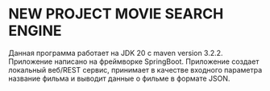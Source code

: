 # NEW PROJECT MOVIE SEARCH ENGINE
Данная программа работает на JDK 20 с maven version 3.2.2. Приложение написано на фреймворке SpringBoot. Приложение создает локальный веб/REST сервис, принимает в качестве входного параметра название фильма и выводит данные о фильме в формате JSON.
